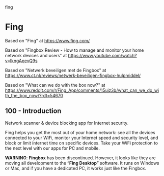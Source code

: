 fing
# Fing

Based on "Fing" at https://www.fing.com/

Based on "Fingbox Review - How to manage and monitor your home network devices and users" at https://www.youtube.com/watch?v=lkngAqevQ9s

Based on "Netwerk beveiligen met de Fingbox" at https://www.ct.nl/reviews/netwerk-beveiligen-fingbox-hulpmiddel/

Based on "What can we do with the box now?" at https://www.reddit.com/r/Fing_App/comments/15uiz3b/what_can_we_do_with_the_box_now/?rdt=54670

## 100 - Introduction

Network scanner & device blocking app for Internet security.

Fing helps you get the most out of your home network: see all the devices connected to your WiFi, monitor your Internet speed and security level, and block or limit internet time on specific devices. Take your WiFi protection to the next level with our apps for PC and mobile.

**WARNING**: **Fingbox** has been discontinued. However, it looks like they are moving all development to the “**Fing Desktop**” software. It runs on Windows or Mac, and if you have a dedicated PC, it works just like the Fingbox. 
